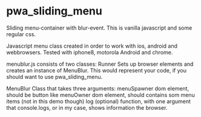# pwa_sliding_menu
Sliding menu-container with blur-event. This is vanilla javascript and some regular css. 

Javascript menu class created in order to work with ios, android and webbrowsers. Tested with iphone8, motorola Android and chrome. 

menublur.js consists of two classes: 
Runner
Sets up browser elements and creates an instance of MenuBlur. This would represent your code, if you should want to use pwa_sliding_menu.

MenuBlur
  Class that takes three arguments:
menuSpawner
  dom element, should be button like
menuOwner
  dom element, should contains som menu items (not in this demo though)
log (optional)
  function,  with one argument that console.logs, or in my case, shows information the browser. 
  
